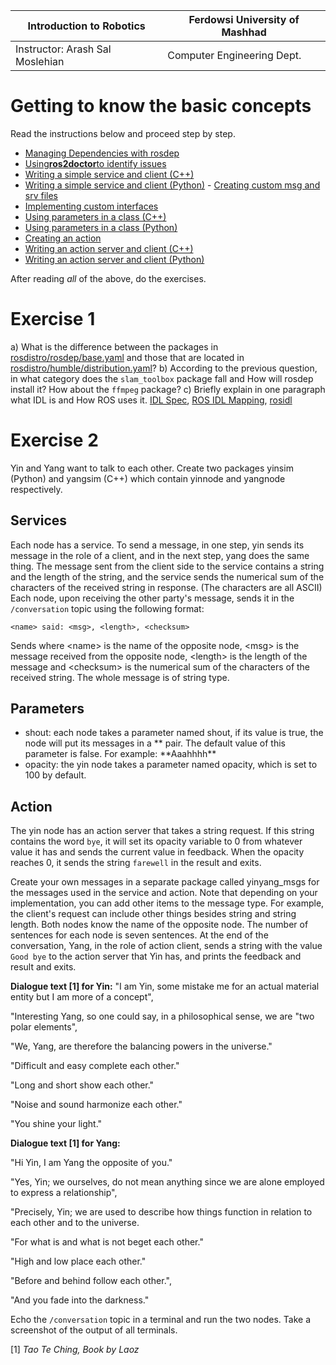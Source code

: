 
|  Introduction to Robotics |  Ferdowsi University of Mashhad |
|---|---|
|  Instructor: Arash Sal Moslehian |  Computer Engineering Dept. |

# Getting to know the basic concepts

Read the instructions below and proceed step by step.

-   [Managing Dependencies with rosdep](https://docs.ros.org/en/humble/Tutorials/Intermediate/Rosdep.html)
-   [Using](https://docs.ros.org/en/humble/Tutorials/Beginner-Client-Libraries/Getting-Started-With-Ros2doctor.html)[**ros2doctor**](https://docs.ros.org/en/humble/Tutorials/Beginner-Client-Libraries/Getting-Started-With-Ros2doctor.html)[to identify issues](https://docs.ros.org/en/humble/Tutorials/Beginner-Client-Libraries/Getting-Started-With-Ros2doctor.html)
-   [Writing a simple service and client (C++)](https://docs.ros.org/en/humble/Tutorials/Beginner-Client-Libraries/Writing-A-Simple-Cpp-Service-And-Client.html)
-   [Writing a simple service and client (Python)](https://docs.ros.org/en/humble/Tutorials/Beginner-Client-Libraries/Writing-A-Simple-Py-Service-And-Client.html) -   [Creating custom msg and srv files](https://docs.ros.org/en/humble/Tutorials/Beginner-Client-Libraries/Custom-ROS2-Interfaces.html)
-   [Implementing custom interfaces](https://docs.ros.org/en/humble/Tutorials/Beginner-Client-Libraries/Single-Package-Define-And-Use-Interface.html)
-   [Using parameters in a class (C++)](https://docs.ros.org/en/humble/Tutorials/Beginner-Client-Libraries/Using-Parameters-In-A-Class-CPP.html)
-   [Using parameters in a class (Python)](https://docs.ros.org/en/humble/Tutorials/Beginner-Client-Libraries/Using-Parameters-In-A-Class-Python.html)
-   [Creating an action](https://docs.ros.org/en/humble/Tutorials/Intermediate/Creating-an-Action.html)
-   [Writing an action server and client (C++)](https://docs.ros.org/en/humble/Tutorials/Intermediate/Writing-an-Action-Server-Client/Cpp.html)
-   [Writing an action server and client (Python)](https://docs.ros.org/en/humble/Tutorials/Intermediate/Writing-an-Action-Server-Client/Py.html)

After reading *all* of the above, do the exercises.

# Exercise 1

a) What is the difference between the packages in [rosdistro/rosdep/base.yaml](https://github.com/ros/rosdistro/blob/master/rosdep/base.yaml) and those that are located in [rosdistro/humble/distribution.yaml](https://github.com/ros/rosdistro/blob/master/humble/distribution.yaml)?
b) According to the previous question, in what category does the `slam_toolbox` package fall and How will rosdep install it? How about the `ffmpeg` package?
c) Briefly explain in one paragraph what IDL is and How ROS uses it. [IDL Spec](https://www.omg.org/spec/IDL/), [ROS IDL Mapping](https://design.ros2.org/articles/idl_interface_definition.html), [rosidl](https://docs.ros.org/en/rolling/Concepts/About-Internal-Interfaces.html#the-rosidl-repository)

# Exercise 2

Yin and Yang want to talk to each other. Create two packages yinsim (Python) and yangsim (C++) which contain yinnode and yangnode respectively.

## Services
Each node has a service. To send a message, in one step, yin sends its message in the role of a client, and in the next step, yang does the same thing. The message sent from the client side to the service contains a string and the length of the string, and the service sends the numerical sum of the characters of the received string in response. (The characters are all ASCII) Each node, upon receiving the other party's message, sends it in the `/conversation` topic using the following format:

```
<name> said: <msg>, <length>, <checksum>
```

Sends where \<name\> is the name of the opposite node, \<msg\> is the message received from the opposite node, \<length\> is the length of the message and \<checksum\> is the numerical sum of the characters of the received string. The whole message is of string type.

## Parameters

- shout: each node takes a parameter named shout, if its value is true, the node will put its messages in a \*\* pair. The default value of this parameter is false. For example:
     \*\*Aaahhhh\*\*
- opacity: the yin node takes a parameter named opacity, which is set to 100 by default.

## Action

The yin node has an action server that takes a string request. If this string contains the word `bye`, it will set its opacity variable to 0 from whatever value it has and sends the current value in feedback. When the opacity reaches 0, it sends the string `farewell` in the result and exits.

Create your own messages in a separate package called yinyang_msgs for the messages used in the service and action.
Note that depending on your implementation, you can add other items to the message type. For example, the client's request can include other things besides string and string length.
Both nodes know the name of the opposite node. The number of sentences for each node is seven sentences. At the end of the conversation, Yang, in the role of action client, sends a string with the value `Good bye` to the action server that Yin has, and prints the feedback and result and exits.

**Dialogue text \[1\] for Yin:**
\"I am Yin, some mistake me for an actual material entity but I am more
of a concept",

\"Interesting Yang, so one could say, in a philosophical sense, we are
"two polar elements",

\"We, Yang, are therefore the balancing powers in the universe.\"

\"Difficult and easy complete each other.\"

\"Long and short show each other.\"

\"Noise and sound harmonize each other.\"

"You shine your light."

**Dialogue text \[1\] for Yang:**

\"Hi Yin, I am Yang the opposite of you.\"

\"Yes, Yin; we ourselves, do not mean anything since we are alone
employed to express a relationship",

\"Precisely, Yin; we are used to describe how things function in
relation to each other and to the universe.

\"For what is and what is not beget each other.\"

\"High and low place each other.\"

\"Before and behind follow each other.",

"And you fade into the darkness."

Echo the `/conversation` topic in a terminal and run the two nodes. Take a screenshot of the output of all terminals.

\[1\] *Tao Te Ching, Book by Laoz*